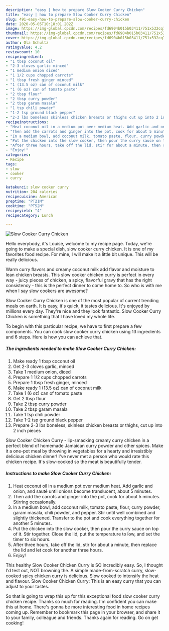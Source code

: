 ```yaml
---
description: "easy | how to prepare Slow Cooker Curry Chicken"
title: "easy | how to prepare Slow Cooker Curry Chicken"
slug: 491-easy-how-to-prepare-slow-cooker-curry-chicken
date: 2020-05-05T10:18:01.202Z
image: https://img-global.cpcdn.com/recipes/fd6904b015b03411/751x532cq70/slow-cooker-curry-chicken-recipe-main-photo.jpg
thumbnail: https://img-global.cpcdn.com/recipes/fd6904b015b03411/751x532cq70/slow-cooker-curry-chicken-recipe-main-photo.jpg
cover: https://img-global.cpcdn.com/recipes/fd6904b015b03411/751x532cq70/slow-cooker-curry-chicken-recipe-main-photo.jpg
author: Ola Schultz
ratingvalue: 4.2
reviewcount: 10
recipeingredient:
- "1 tbsp coconut oil"
- "2-3 cloves garlic minced"
- "1 medium onion diced"
- "1 1/2 cups chopped carrots"
- "1 tbsp fresh ginger minced"
- "1 (13.5 oz) can of coconut milk"
- "1 (6 oz) can of tomato paste"
- "2 tbsp flour"
- "2 tbsp curry powder"
- "2 tbsp garam masala"
- "1 tsp chili powder"
- "1-2 tsp ground black pepper"
- "2-3 lbs boneless skinless chicken breasts or thighs cut up into 2 inch pieces"
recipeinstructions:
- "Heat coconut oil in a medium pot over medium heat. Add garlic and onion, and sauté until onions become translucent, about 5 minutes."
- "Then add the carrots and ginger into the pot, cook for about 5 minutes. Stirring occasionally."
- "In a medium bowl, add coconut milk, tomato paste, flour, curry powder, garam masala, chili powder, and pepper. Stir until well combined and slightly thickened. Transfer to the pot and cook everything together for another 5 minutes."
- "Put the chicken into the slow cooker, then pour the curry sauce on top of it. Stir together. Close the lid, put the temperature to low, and set the timer to six hours."
- "After three hours, take off the lid, stir for about a minute, then replace the lid and let cook for another three hours."
- "Enjoy!"
categories:
- Recipe
tags:
- slow
- cooker
- curry

katakunci: slow cooker curry 
nutrition: 204 calories
recipecuisine: American
preptime: "PT21M"
cooktime: "PT52M"
recipeyield: "4"
recipecategory: Lunch

---
```



![Slow Cooker Curry Chicken](https://img-global.cpcdn.com/recipes/fd6904b015b03411/751x532cq70/slow-cooker-curry-chicken-recipe-main-photo.jpg)

Hello everybody, it's Louise, welcome to my recipe page. Today, we're going to make a special dish, slow cooker curry chicken. It is one of my favorites food recipe. For mine, I will make it a little bit unique. This will be really delicious.

Warm curry flavors and creamy coconut milk add flavor and moisture to lean chicken breasts. This slow cooker chicken curry is perfect in every way - juicy pieces of chicken, a spicy, flavorful gravy that has the right consistency - this is the perfect dinner to come home to. So who is with me when I say slow cookers are awesome?

Slow Cooker Curry Chicken is one of the most popular of current trending meals on earth. It is easy, it's quick, it tastes delicious. It's enjoyed by millions every day. They're nice and they look fantastic. Slow Cooker Curry Chicken is something that I have loved my whole life.


To begin with this particular recipe, we have to first prepare a few components. You can cook slow cooker curry chicken using 13 ingredients and 6 steps. Here is how you can achieve that.

<!--inarticleads1-->

##### The ingredients needed to make Slow Cooker Curry Chicken:

1. Make ready 1 tbsp coconut oil
1. Get 2-3 cloves garlic, minced
1. Take 1 medium onion, diced
1. Prepare 1 1/2 cups chopped carrots
1. Prepare 1 tbsp fresh ginger, minced
1. Make ready 1 (13.5 oz) can of coconut milk
1. Take 1 (6 oz) can of tomato paste
1. Get 2 tbsp flour
1. Take 2 tbsp curry powder
1. Take 2 tbsp garam masala
1. Take 1 tsp chili powder
1. Take 1-2 tsp ground black pepper
1. Prepare 2-3 lbs boneless, skinless chicken breasts or thighs, cut up into 2 inch pieces


Slow Cooker Chicken Curry - lip-smacking creamy curry chicken in a perfect blend of homemade Jamaican curry powder and other spices. Make it a one-pot meal by throwing in vegetables for a hearty and irresistibly delicious chicken dinner! I&#39;ve never met a person who would rate this chicken recipe. It&#39;s slow-cooked so the meat is beautifully tender. 

<!--inarticleads2-->

##### Instructions to make Slow Cooker Curry Chicken:

1. Heat coconut oil in a medium pot over medium heat. Add garlic and onion, and sauté until onions become translucent, about 5 minutes.
1. Then add the carrots and ginger into the pot, cook for about 5 minutes. Stirring occasionally.
1. In a medium bowl, add coconut milk, tomato paste, flour, curry powder, garam masala, chili powder, and pepper. Stir until well combined and slightly thickened. Transfer to the pot and cook everything together for another 5 minutes.
1. Put the chicken into the slow cooker, then pour the curry sauce on top of it. Stir together. Close the lid, put the temperature to low, and set the timer to six hours.
1. After three hours, take off the lid, stir for about a minute, then replace the lid and let cook for another three hours.
1. Enjoy!


This healthy Slow Cooker Chicken Curry is SO incredibly easy. So, I thought I&#39;d test out, NOT browning the. A simple made-from-scratch curry, slow-cooked spicy chicken curry is delicious. Slow cooked to intensify the heat and flavour. Slow Cooker Chicken Curry: This is an easy curry that you can adjust to your tastes. 

So that is going to wrap this up for this exceptional food slow cooker curry chicken recipe. Thanks so much for reading. I'm confident you can make this at home. There's gonna be more interesting food in home recipes coming up. Remember to bookmark this page in your browser, and share it to your family, colleague and friends. Thanks again for reading. Go on get cooking!
